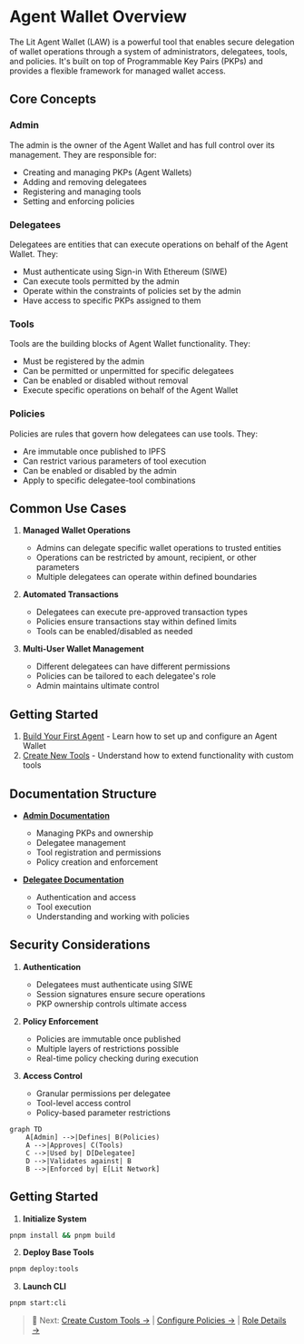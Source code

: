 # Agent Wallet Overview

The Lit Agent Wallet (LAW) is a powerful tool that enables secure delegation of wallet operations through a system of administrators, delegatees, tools, and policies. It's built on top of Programmable Key Pairs (PKPs) and provides a flexible framework for managed wallet access.

## Core Concepts

### Admin
The admin is the owner of the Agent Wallet and has full control over its management. They are responsible for:
- Creating and managing PKPs (Agent Wallets)
- Adding and removing delegatees
- Registering and managing tools
- Setting and enforcing policies

### Delegatees
Delegatees are entities that can execute operations on behalf of the Agent Wallet. They:
- Must authenticate using Sign-in With Ethereum (SIWE)
- Can execute tools permitted by the admin
- Operate within the constraints of policies set by the admin
- Have access to specific PKPs assigned to them

### Tools
Tools are the building blocks of Agent Wallet functionality. They:
- Must be registered by the admin
- Can be permitted or unpermitted for specific delegatees
- Can be enabled or disabled without removal
- Execute specific operations on behalf of the Agent Wallet

### Policies
Policies are rules that govern how delegatees can use tools. They:
- Are immutable once published to IPFS
- Can restrict various parameters of tool execution
- Can be enabled or disabled by the admin
- Apply to specific delegatee-tool combinations

## Common Use Cases

1. **Managed Wallet Operations**
   - Admins can delegate specific wallet operations to trusted entities
   - Operations can be restricted by amount, recipient, or other parameters
   - Multiple delegatees can operate within defined boundaries

2. **Automated Transactions**
   - Delegatees can execute pre-approved transaction types
   - Policies ensure transactions stay within defined limits
   - Tools can be enabled/disabled as needed

3. **Multi-User Wallet Management**
   - Different delegatees can have different permissions
   - Policies can be tailored to each delegatee's role
   - Admin maintains ultimate control

## Getting Started

1. [Build Your First Agent](./building.md) - Learn how to set up and configure an Agent Wallet
2. [Create New Tools](./new-tool.md) - Understand how to extend functionality with custom tools

## Documentation Structure

- **[Admin Documentation](./references/admin/overview.md)**
  - Managing PKPs and ownership
  - Delegatee management
  - Tool registration and permissions
  - Policy creation and enforcement

- **[Delegatee Documentation](./references/delegatee/overview.md)**
  - Authentication and access
  - Tool execution
  - Understanding and working with policies

## Security Considerations

1. **Authentication**
   - Delegatees must authenticate using SIWE
   - Session signatures ensure secure operations
   - PKP ownership controls ultimate access

2. **Policy Enforcement**
   - Policies are immutable once published
   - Multiple layers of restrictions possible
   - Real-time policy checking during execution

3. **Access Control**
   - Granular permissions per delegatee
   - Tool-level access control
   - Policy-based parameter restrictions

```mermaid
graph TD
    A[Admin] -->|Defines| B(Policies)
    A -->|Approves| C(Tools)
    C -->|Used by| D[Delegatee]
    D -->|Validates against| B
    B -->|Enforced by| E[Lit Network]
```

## Getting Started

1. **Initialize System**
```bash
pnpm install && pnpm build
```

2. **Deploy Base Tools**
```bash
pnpm deploy:tools
```

3. **Launch CLI**
```bash
pnpm start:cli
```

> 📘 Next: [Create Custom Tools →](./new-tool.md) | [Configure Policies →](./building.md) | [Role Details →](./roles.md)

